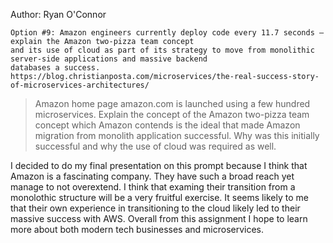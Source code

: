 Author: Ryan O'Connor
```
Option #9: Amazon engineers currently deploy code every 11.7 seconds –explain the Amazon two-pizza team concept 
and its use of cloud as part of its strategy to move from monolithic server-side applications and massive backend 
databases a success.
https://blog.christianposta.com/microservices/the-real-success-story-of-microservices-architectures/
```

>Amazon home page amazon.com is launched using a few hundred microservices.  Explain the concept of the Amazon 
two-pizza team concept which Amazon contends is the ideal that made Amazon migration from monolith application 
successful. Why was this initially successful and why the use of cloud was required as well.


I decided to do my final presentation on this prompt because I think that Amazon is a fascinating company. They 
have such a broad reach yet manage to not overextend. I think that examing their transition from a monolothic
structure will be a very fruitful exercise. It seems likely to me that their own experience in transitioning to
the cloud likely led to their massive success with AWS. Overall from this assignment I hope to learn more about
both modern tech businesses and microservices.

